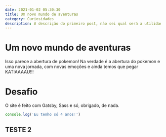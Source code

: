 ```yaml
---
date: 2021-01-02 05:30:30
title: Um novo mundo de aventuras
category: Curiosidades
description: A descrição do primeiro post, não sei qual será a utilidade dele, mas é tipo um Hello world.
---
```


# Um novo mundo de aventuras

Isso parece a abertura de pokemon! Na verdade é a abertura do pokemon e uma nova jornada, com novas emoções e ainda temos que pegar KATIAAAAU!!!

# Desafio

O site é feito com Gatsby, Sass e só, obrigado, de nada.


```javascript
console.log('Eu tenho só 4 anos!')
```

## TESTE 2